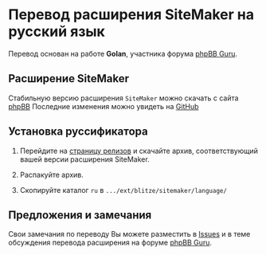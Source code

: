 # Перевод расширения SiteMaker на русский язык

Перевод основан на работе **Golan**, участника форума [phpBB Guru](https://www.phpbbguru.net/community/viewtopic.php?p=536891#p536891).

## Расширение SiteMaker
Стабильную версию расширения `SiteMaker` можно скачать с сайта [phpBB](https://www.phpbb.com/customise/db/extension/phpbb_sitemaker_2)
Последние изменения можно увидеть на [GitHub](https://github.com/blitze/phpBB-ext-sitemaker)

## Установка руссификатора

1. Перейдите на [страницу релизов](https://github.com/demonlibra/phpBB-ext-sitemaker-translate-rus/releases) и скачайте архив, соответствующий вашей версии расширения SiteMaker.

2. Распакуйте архив.

3. Скопируйте каталог `ru` в `.../ext/blitze/sitemaker/language/`


## Предложения и замечания

Свои замечания по переводу Вы можете разместить в [Issues](https://github.com/demonlibra/phpBB-ext-sitemaker-translate-rus/issues) и в теме обсуждения перевода расширения на форуме [phpBB Guru](https://www.phpbbguru.net/community/viewtopic.php?p=536855#p536855).